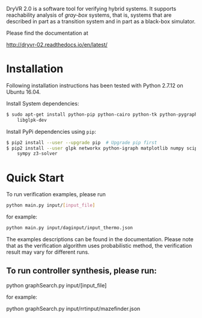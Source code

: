 DryVR 2.0 is a software tool for verifying hybrid systems. It supports reachability analysis of _gray-box_ systems,
that is, systems that are described in part as a transition system and in part as a black-box simulator.

Please find the documentation at 

http://dryvr-02.readthedocs.io/en/latest/


Installation
==================
Following installation instructions has been tested with Python 2.7.12 on
Ubuntu 16.04.

Install System dependencies:

```bash
$ sudo apt-get install python-pip python-cairo python-tk python-pygraphviz \
    libglpk-dev
```

Install PyPi dependencies using `pip`:
```bash
$ pip2 install --user --upgrade pip  # Upgrade pip first
$ pip2 install --user glpk networkx python-igraph matplotlib numpy scipy \
    sympy z3-solver
```


Quick Start
==================
To run verification examples, please run 

```bash
python main.py input/[input_file]
```

for example:

```bash
python main.py input/daginput/input_thermo.json
```

The examples descriptions can be found in the documentation. Please note that as the verification algorithm uses probabilistic method, the verification result may vary for different runs.


To run controller synthesis, please run:
------------------------------------------------------------
python graphSearch.py input/[input_file]

for example:

python graphSearch.py input/rrtinput/mazefinder.json

